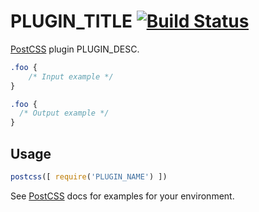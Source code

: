 # PLUGIN_TITLE [![Build Status][ci-img]][ci]

[PostCSS] plugin PLUGIN_DESC.

[PostCSS]: https://github.com/postcss/postcss
[ci-img]:  https://travis-ci.org/GITHUB_NAME/PLUGIN_NAME.svg
[ci]:      https://travis-ci.org/GITHUB_NAME/PLUGIN_NAME

```css
.foo {
    /* Input example */
}
```

```css
.foo {
  /* Output example */
}
```

## Usage

```js
postcss([ require('PLUGIN_NAME') ])
```

See [PostCSS] docs for examples for your environment.
